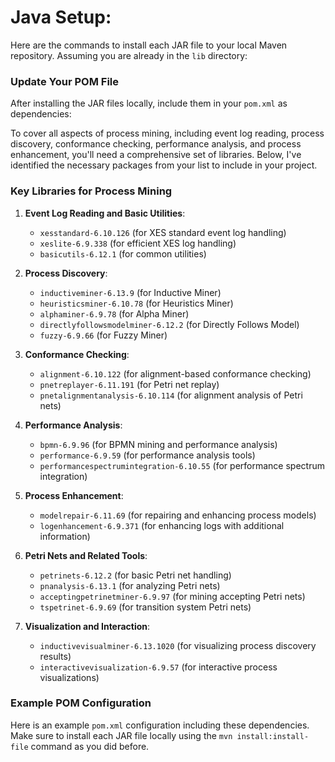 # Java Setup: 
Here are the commands to install each JAR file to your local Maven repository. Assuming you are already in the `lib` directory:


### Update Your POM File

After installing the JAR files locally, include them in your `pom.xml` as dependencies:


To cover all aspects of process mining, including event log reading, process discovery, conformance checking, performance analysis, and process enhancement, you'll need a comprehensive set of libraries. Below, I've identified the necessary packages from your list to include in your project. 

### Key Libraries for Process Mining

1. **Event Log Reading and Basic Utilities**:
   - `xesstandard-6.10.126` (for XES standard event log handling)
   - `xeslite-6.9.338` (for efficient XES log handling)
   - `basicutils-6.12.1` (for common utilities)

2. **Process Discovery**:
   - `inductiveminer-6.13.9` (for Inductive Miner)
   - `heuristicsminer-6.10.78` (for Heuristics Miner)
   - `alphaminer-6.9.78` (for Alpha Miner)
   - `directlyfollowsmodelminer-6.12.2` (for Directly Follows Model)
   - `fuzzy-6.9.66` (for Fuzzy Miner)

3. **Conformance Checking**:
   - `alignment-6.10.122` (for alignment-based conformance checking)
   - `pnetreplayer-6.11.191` (for Petri net replay)
   - `pnetalignmentanalysis-6.10.114` (for alignment analysis of Petri nets)

4. **Performance Analysis**:
   - `bpmn-6.9.96` (for BPMN mining and performance analysis)
   - `performance-6.9.59` (for performance analysis tools)
   - `performancespectrumintegration-6.10.55` (for performance spectrum integration)

5. **Process Enhancement**:
   - `modelrepair-6.11.69` (for repairing and enhancing process models)
   - `logenhancement-6.9.371` (for enhancing logs with additional information)

6. **Petri Nets and Related Tools**:
   - `petrinets-6.12.2` (for basic Petri net handling)
   - `pnanalysis-6.13.1` (for analyzing Petri nets)
   - `acceptingpetrinetminer-6.9.97` (for mining accepting Petri nets)
   - `tspetrinet-6.9.69` (for transition system Petri nets)

7. **Visualization and Interaction**:
   - `inductivevisualminer-6.13.1020` (for visualizing process discovery results)
   - `interactivevisualization-6.9.57` (for interactive process visualizations)

### Example POM Configuration

Here is an example `pom.xml` configuration including these dependencies. Make sure to install each JAR file locally using the `mvn install:install-file` command as you did before.


